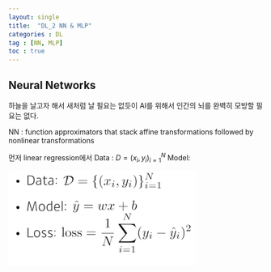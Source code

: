 ```yaml
---
layout: single
title:  "DL_2 NN & MLP"
categories : DL
tag : [NN, MLP]
toc : true
---
```



## Neural Networks

하늘을 날고자 해서 새처럼 날 필요는 없듯이
AI를 위해서 인간의 뇌를 완벽히 모방할 필요는 없다.


NN : function approximators that stack affine transformations followed by nonlinear transformations

먼저 linear regression에서
Data : $D={(x_i,y_i)}^N_{i=1}$
Model: 



![image2.png](images/image2.png)
